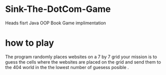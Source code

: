 # Sink-The-DotCom-Game
Heads fisrt Java OOP Book Game implimentation 
# how to play 
The program randomly places websites on a 7 by 7 grid your mission is to guess the cells where the websites are placed on the grid and send them to the 404 world in the the lowest number of guesess posible .
